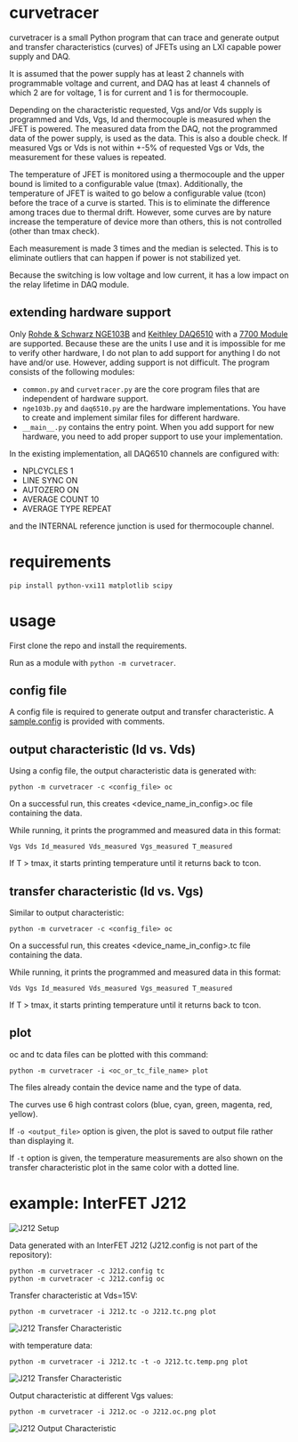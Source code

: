 # curvetracer

curvetracer is a small Python program that can trace and generate output and transfer characteristics (curves) of JFETs using an LXI capable power supply and DAQ. 

It is assumed that the power supply has at least 2 channels with programmable voltage and current, and DAQ has at least 4 channels of which 2 are for voltage, 1 is for current and 1 is for thermocouple.

Depending on the characteristic requested, Vgs and/or Vds supply is programmed and Vds, Vgs, Id and thermocouple is measured when the JFET is powered. The measured data from the DAQ, not the programmed data of the power supply, is used as the data. This is also a double check. If measured Vgs or Vds is not within +-5% of requested Vgs or Vds, the measurement for these values is repeated.

The temperature of JFET is monitored using a thermocouple and the upper bound is limited to a configurable value (tmax). Additionally, the temperature of JFET is waited to go below a configurable value (tcon) before the trace of a curve is started. This is to eliminate the difference among traces due to thermal drift. However, some curves are by nature increase the temperature of device more than others, this is not controlled (other than tmax check).

Each measurement is made 3 times and the median is selected. This is to eliminate outliers that can happen if power is not stabilized yet.

Because the switching is low voltage and low current, it has a low impact on the relay lifetime in DAQ module.

## extending hardware support

Only [Rohde & Schwarz NGE103B](https://www.rohde-schwarz.com/ch-en/products/test-and-measurement/dc-power-supplies/rs-nge100b-power-supply-series_63493-576967.html) and [Keithley DAQ6510](https://www.tek.com/en/products/keithley/digital-multimeter/keithley-daq6510) with a [7700 Module](https://download.tek.com/datasheet/7700_DAQ_Card_Datasheet.pdf) are supported. Because these are the units I use and it is impossible for me to verify other hardware, I do not plan to add support for anything I do not have and/or use. However, adding support is not difficult. The program consists of the following modules:

- `common.py` and `curvetracer.py` are the core program files that are independent of hardware support.
- `nge103b.py` and `daq6510.py` are the hardware implementations. You have to create and implement similar files for different hardware.
- `__main__.py` contains the entry point. When you add support for new hardware, you need to add proper support to use your implementation.

In the existing implementation, all DAQ6510 channels are configured with:

- NPLCYCLES 1
- LINE SYNC ON
- AUTOZERO ON
- AVERAGE COUNT 10
- AVERAGE TYPE REPEAT

and the INTERNAL reference junction is used for thermocouple channel.

# requirements

```
pip install python-vxi11 matplotlib scipy

```

# usage

First clone the repo and install the requirements.

Run as a module with `python -m curvetracer`.

## config file

A config file is required to generate output and transfer characteristic. A [sample.config](https://github.com/metebalci/curvetracer/blob/main/sample.config) is provided with comments.

## output characteristic (Id vs. Vds)

Using a config file, the output characteristic data is generated with:

```
python -m curvetracer -c <config_file> oc
```

On a successful run, this creates <device_name_in_config>.oc file containing the data.

While running, it prints the programmed and measured data in this format:

```
Vgs Vds Id_measured Vds_measured Vgs_measured T_measured
```

If T > tmax, it starts printing temperature until it returns back to tcon.

## transfer characteristic (Id vs. Vgs)

Similar to output characteristic:

```
python -m curvetracer -c <config_file> oc
```

On a successful run, this creates <device_name_in_config>.tc file containing the data.

While running, it prints the programmed and measured data in this format:

```
Vds Vgs Id_measured Vds_measured Vgs_measured T_measured
```

If T > tmax, it starts printing temperature until it returns back to tcon.

## plot

oc and tc data files can be plotted with this command:

```
python -m curvetracer -i <oc_or_tc_file_name> plot
```

The files already contain the device name and the type of data. 

The curves use 6 high contrast colors (blue, cyan, green, magenta, red, yellow).

If `-o <output_file>` option is given, the plot is saved to output file rather than displaying it.

If `-t` option is given, the temperature measurements are also shown on the transfer characteristic plot in the same color with a dotted line.

# example: InterFET J212

![J212 Setup](https://raw.githubusercontent.com/metebalci/curvetracer/main/J212.setup.jpg)

Data generated with an InterFET J212 (J212.config is not part of the repository):

```
python -m curvetracer -c J212.config tc
python -m curvetracer -c J212.config oc
```

Transfer characteristic at Vds=15V:

```
python -m curvetracer -i J212.tc -o J212.tc.png plot
```

![J212 Transfer Characteristic](https://raw.githubusercontent.com/metebalci/curvetracer/main/J212.tc.png)

with temperature data:

```
python -m curvetracer -i J212.tc -t -o J212.tc.temp.png plot
```

![J212 Transfer Characteristic](https://raw.githubusercontent.com/metebalci/curvetracer/main/J212.tc.temp.png)

Output characteristic at different Vgs values:

```
python -m curvetracer -i J212.oc -o J212.oc.png plot
```

![J212 Output Characteristic](https://raw.githubusercontent.com/metebalci/curvetracer/main/J212.oc.png)
